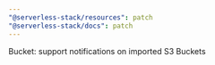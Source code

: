 ```yaml
---
"@serverless-stack/resources": patch
"@serverless-stack/docs": patch
---
```


Bucket: support notifications on imported S3 Buckets
